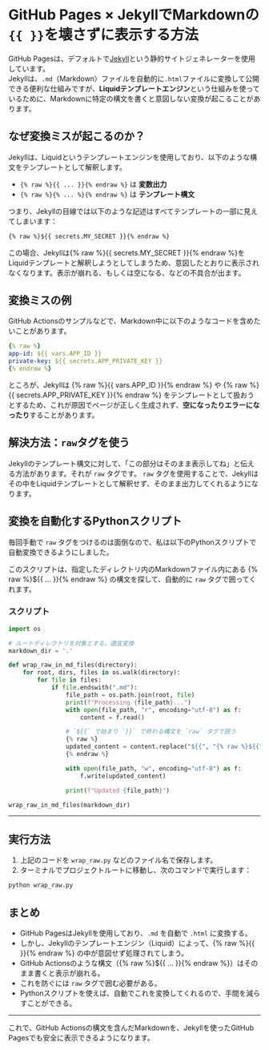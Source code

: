 # GitHub Pages × JekyllでMarkdownの`{{ }}`を壊さずに表示する方法

GitHub Pagesは、デフォルトで[Jekyll](https://jekyllrb.com/)という静的サイトジェネレーターを使用しています。  
Jekyllは、`.md`（Markdown）ファイルを自動的に`.html`ファイルに変換して公開できる便利な仕組みですが、**Liquidテンプレートエンジン**という仕組みを使っているために、Markdownに特定の構文を書くと意図しない変換が起こることがあります。

## なぜ変換ミスが起こるのか？

Jekyllは、Liquidというテンプレートエンジンを使用しており、以下のような構文をテンプレートとして解釈します。

- `{% raw %}{{ ... }}{% endraw %}` は **変数出力**
- `{% raw %}{% ... %}{% endraw %}` は **テンプレート構文**

つまり、Jekyllの目線では以下のような記述はすべてテンプレートの一部に見えてしまいます：

```markdown
{% raw %}${{ secrets.MY_SECRET }}{% endraw %}
```

この場合、Jekyllは{% raw %}{{ secrets.MY_SECRET }}{% endraw %}をLiquidテンプレートと解釈しようとしてしまうため、意図したとおりに表示されなくなります。表示が崩れる、もしくは空になる、などの不具合が出ます。

## 変換ミスの例

GitHub Actionsのサンプルなどで、Markdown中に以下のようなコードを含めたいことがあります。

```yaml
{% raw %}
app-id: ${{ vars.APP_ID }}
private-key: ${{ secrets.APP_PRIVATE_KEY }}
{% endraw %}
```

ところが、Jekyllは {% raw %}{{ vars.APP_ID }}{% endraw %} や {% raw %}{{ secrets.APP_PRIVATE_KEY }}{% endraw %} をテンプレートとして扱おうとするため、これが原因でページが正しく生成されず、**空になったりエラーになったり**することがあります。

## 解決方法：`raw`タグを使う

Jekyllのテンプレート構文に対して、「この部分はそのまま表示してね」と伝える方法があります。それが `raw` タグです。
`raw` タグを使用することで、Jekyllはその中をLiquidテンプレートとして解釈せず、そのまま出力してくれるようになります。

## 変換を自動化するPythonスクリプト

毎回手動で `raw` タグをつけるのは面倒なので、私は以下のPythonスクリプトで自動変換できるようにしました。

このスクリプトは、指定したディレクトリ内のMarkdownファイル内にある {% raw %}${{ ... }}{% endraw %} の構文を探して、自動的に `raw` タグで囲ってくれます。

### スクリプト

```python
import os

# ルートディレクトリを対象とする。適宜変換
markdown_dir = '.'

def wrap_raw_in_md_files(directory):
    for root, dirs, files in os.walk(directory):
        for file in files:
            if file.endswith(".md"):
                file_path = os.path.join(root, file)
                print(f"Processing {file_path}...")
                with open(file_path, "r", encoding="utf-8") as f:
                    content = f.read()

                # `${{` で始まり `}}` で終わる構文を `raw` タグで囲う
                {% raw %}
                updated_content = content.replace("${{", "{% raw %}${{").replace("}}", "}}{% endraw %}")
                {% endraw %}

                with open(file_path, "w", encoding="utf-8") as f:
                    f.write(updated_content)

                print(f"Updated {file_path}")

wrap_raw_in_md_files(markdown_dir)
```

---

## 実行方法

1. 上記のコードを `wrap_raw.py` などのファイル名で保存します。
2. ターミナルでプロジェクトルートに移動し、次のコマンドで実行します：

```bash
python wrap_raw.py
```

## まとめ

- GitHub PagesはJekyllを使用しており、`.md` を自動で `.html` に変換する。
- しかし、Jekyllのテンプレートエンジン（Liquid）によって、{% raw %}{{ }}{% endraw %} の中が意図せず処理されてしまう。
- GitHub Actionsのような構文（{% raw %}${{ ... }}{% endraw %}）はそのまま書くと表示が崩れる。
- これを防ぐには `raw` タグで囲む必要がある。
- Pythonスクリプトを使えば、自動でこれを変換してくれるので、手間を減らすことができる。

---

これで、GitHub Actionsの構文を含んだMarkdownを、Jekyllを使ったGitHub Pagesでも安全に表示できるようになります。
